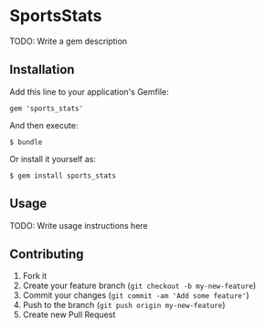 # SportsStats

TODO: Write a gem description

## Installation

Add this line to your application's Gemfile:

    gem 'sports_stats'

And then execute:

    $ bundle

Or install it yourself as:

    $ gem install sports_stats

## Usage

TODO: Write usage instructions here

## Contributing

1. Fork it
2. Create your feature branch (`git checkout -b my-new-feature`)
3. Commit your changes (`git commit -am 'Add some feature'`)
4. Push to the branch (`git push origin my-new-feature`)
5. Create new Pull Request
